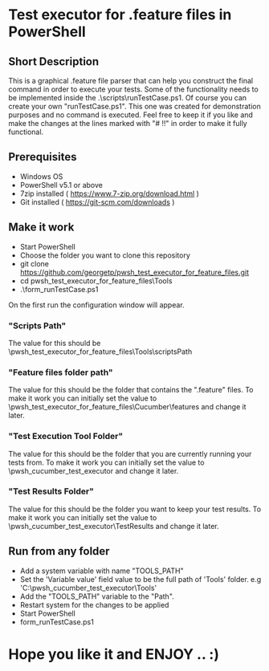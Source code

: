 # Test executor for .feature files in PowerShell
## Short Description
This is a graphical .feature file parser that can help you construct the final command in order to execute your tests.
Some of the functionality needs to be implemented inside the .\scripts\runTestCase.ps1.
Of course you can create your own "runTestCase.ps1".
This one was created for demonstration purposes and no command is executed.
Feel free to keep it if you like and make the changes at the lines marked with "# !!" in order to make it fully functional.

## Prerequisites
- Windows OS
- PowerShell v5.1 or above
- 7zip installed ( https://www.7-zip.org/download.html )
- Git installed  ( https://git-scm.com/downloads )

## Make it work
- Start PowerShell
- Choose the folder you want to clone this repository
- git clone https://github.com/georgetp/pwsh_test_executor_for_feature_files.git
- cd pwsh_test_executor_for_feature_files\Tools
- .\form_runTestCase.ps1

On the first run the configuration window will appear.

### "Scripts Path"
The value for this should be <checkOutFolder>\pwsh_test_executor_for_feature_files\Tools\scriptsPath

### "Feature files folder path"
The value for this should be the folder that contains the ".feature" files.
To make it work you can initially set the value to <checkOutFolder>\pwsh_test_executor_for_feature_files\Cucumber\features and change it later.

### "Test Execution Tool Folder"
The value for this should be the folder that you are currently running your tests from.
To make it work you can initially set the value to <checkOutFolder>\pwsh_cucumber_test_executor and change it later.

### "Test Results Folder"
The value for this should be the folder you want to keep your test results.
To make it work you can initially set the value to <checkOutFolder>\pwsh_cucumber_test_executor\TestResults and change it later.

## Run from any folder
- Add a system variable with name "TOOLS_PATH"
- Set the 'Variable value' field value to be the full path of 'Tools' folder. e.g 'C:\pwsh_cucumber_test_executor\Tools'
- Add the "TOOLS_PATH" variable to the "Path".
- Restart system for the changes to be applied
- Start PowerShell
- form_runTestCase.ps1

# Hope you like it and ENJOY .. :)

